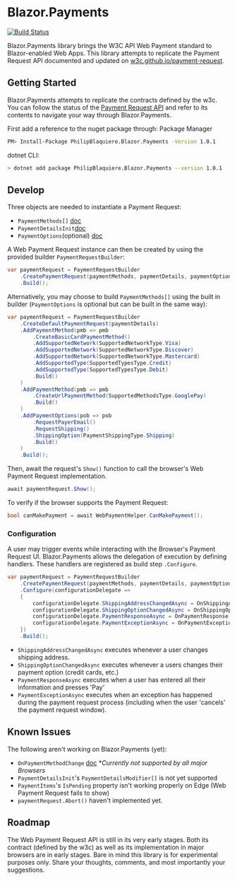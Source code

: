 ﻿# Blazor.Payments

[![Build Status](https://dev.azure.com/philipblaquiere/Blazor.Payments/_apis/build/status/philipblaquiere.Blazor.Payments?branchName=master)](https://dev.azure.com/philipblaquiere/Blazor.Payments/_build/latest?definitionId=1&branchName=master)

Blazor.Payments library brings the W3C API Web Payment standard to Blazor-enabled Web Apps. This library attempts to replicate the Payment Request API documented and updated on [w3c.github.io/payment-request](https://w3c.github.io/payment-request/.).

## Getting Started

Blazor.Payments attempts to replicate the contracts defined by the w3c. You can follow the status of the [Payment Request API](https://w3c.github.io/payment-request/.) and refer to its contents to navigate your way through Blazor.Payments.

First add a reference to the nuget package through:
Package Manager

```sh
PM> Install-Package PhilipBlaquiere.Blazor.Payments -Version 1.0.1
```

dotnet CLI:

```sh
> dotnet add package PhilipBlaquiere.Blazor.Payments --version 1.0.1
```

## Develop

Three objects are needed to instantiate a Payment Request:

- `PaymentMethods[]` [doc](https://w3c.github.io/payment-request/#the-methoddata-argument)
- `PaymentDetailsInit`[doc](https://w3c.github.io/payment-request/#the-details-argument)
- `PaymentOptions`(optional) [doc](https://w3c.github.io/payment-request/#paymentoptions-dictionary)

A Web Payment Request instance can then be created by using the provided builder `PaymentRequestBuilder`:

```csharp
var paymentRequest = PaymentRequestBuilder
    .CreatePaymentRequest(paymentMethods, paymentDetails, paymentOptions)
    .Build();
```

Alternatively, you may choose to build `PaymentMethods[]` using the built in builder (`PaymentOptions` is optional but can be built in the same way):

```csharp
var paymentRequest = PaymentRequestBuilder
    .CreateDefaultPaymentRequest(paymentDetails)
    .AddPaymentMethod(pmb => pmb
        .CreateBasicCardPaymentMethod()
        .AddSupportedNetwork(SupportedNetworkType.Visa)
        .AddSupportedNetwork(SupportedNetworkType.Discover)
        .AddSupportedNetwork(SupportedNetworkType.Mastercard)
        .AddSupportedType(SupportedTypesType.Credit)
        .AddSupportedType(SupportedTypesType.Debit)
        .Build()
    )
    .AddPaymentMethod(pmb => pmb
        .CreateUrlPaymentMethod(SupportedMethodsType.GooglePay)
        .Build()
    )
    .AddPaymentOptions(pob => pob
        .RequestPayerEmail()
        .RequestShipping()
        .ShippingOption(PaymentShippingType.Shipping)
        .Build()
    )
    .Build();
```

Then, await the request's `Show()` function to call the browser's Web Payment Request implementation.

```csharp
await paymentRequest.Show();
```

To verify if the browser supports the Payment Request:

```csharp
bool canMakePayment = await WebPaymentHelper.CanMakePayment();
```

### Configuration

A user may trigger events while interacting with the Browser's Payment Request UI. Blazor.Payments allows the delegation of execution by defining handlers. These handlers are registered as build step `.Configure`.

```csharp
var paymentRequest = PaymentRequestBuilder
    .CreatePaymentRequest(paymentMethods, paymentDetails, paymentOptions)
    .Configure(configurationDelegate =>
    {
        configurationDelegate.ShippingAddressChangedAsync = OnShippingAddressChanged;
        configurationDelegate.ShippingOptionChangedAsync = OnShippingOptionChanged;
        configurationDelegate.PaymentResponseAsync = OnPaymentResponse;
        configurationDelegate.PaymentExceptionAsync = OnPaymentException;
    })
    .Build();
```

- `ShippingAddressChangedAsync` executes whenever a user changes shipping address.
- `ShippingOptionChangedAsync` executes whenever a users changes their payment option (credit cards, etc.)
- `PaymentResponseAsync` executes when a user has entered all their information and presses 'Pay'
- `PaymentExceptionAsync` executes when an exception has happened during the payment request process (including when the user 'cancels' the payment request window).

## Known Issues

The following aren't working on Blazor.Payments (yet):

- `OnPaymentMethodChange` [doc](https://w3c.github.io/payment-request/#onpaymentmethodchange-attribute) \*_Currently not supported by all major Browsers_
- `PaymentDetailsInit`'s `PaymentDetailsModifier[]` is not yet supported
- `PaymentItems`'s `IsPending` property isn't working properly on Edge (Web Payment Request fails to show)
- `paymentRequest.Abort()` haven't implemented yet.

## Roadmap

The Web Payment Request API is still in its very early stages. Both its contract (defined by the w3c) as well as its implementation in major browsers are in early stages. Bare in mind this library is for experimental purposes only. Share your thoughts, comments, and most importantly your suggestions.

